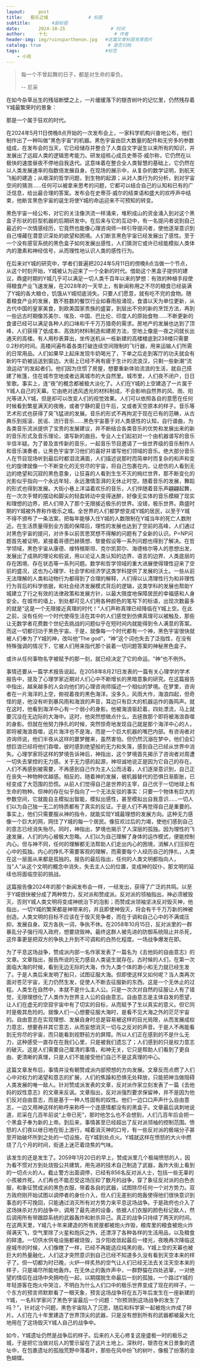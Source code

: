 ```yaml
---
layout:     post                       
title:   极乐之城               # 标题
subtitle:        #副标题
date:       2024-10-25                 # 时间
author:     十七                         # 作者
header-img: img/ruinsparthenon.jpg   #这篇文章标题背景图片
catalog: true                         # 是否归档
tags:                                #标签
    - 小说
---
```


> 每一个不曾起舞的日子，都是对生命的辜负。
>
> -- 尼采

在如今杂草丛生的残垣断壁之上，一片缓缓落下的银杏树叶的记忆里，仍然残存着Y城最繁荣时的景象：

那是一个属于狂欢的时代。

在2024年5月11日傍晚8点开始的一次发布会上，一家科学机构兴奋地公布，他们制作出了一种叫做“黑色宇宙”的机器。黑色宇宙由巨大数量的配件和无穷多的参数组成，在发布会的当天，它已经储存并整合了人类自文字诞生以来所有的知识，并发展出了远超人类的逻辑思考能力。研发组核心成员史蒂芬·威尔称，它仍然在以极快的速度昼夜不停地自我迭代。这意味着在整合全人类智慧的基础上，它仍然在以人类发展速率的指数倍发展自身。在现场的展示中，从复杂的数学证明，到航天飞船的建造；从艰深的哲学问题，到生物的起源；从对人类行为的分析，到对宇宙空间的猜测……任何可以被拿来思考的问题，它都可以结合自己的认知和已有的广泛信息，给出最合理的答案。发布会在史蒂芬·威尔的结束语和盛大的欢呼声中结束，他断言黑色宇宙的诞生将使Y城的命运迎来不可预知的转变。

黑色宇宙一经公布，对它的关注像洪流一样涌来，堆积成山的资金涌入到对这个黑盒子形状的巨型机器的后期研发中。在后来与它的互动中，有一名提问者说到自己最近的一次情感经历，它竟然也能像心理咨询师一样引导提问者，使他逐渐意识到自己埋藏在潜意识深处的欲望和困境。人们断言黑色宇宙已经发展出了感性。至于一个没有感官系统的黑色盒子如何发展出感性，人们猜测它或许已经能模拟人类体内的激素和神经信号，从而理性地认识人类的感性行为。

在后来对Y城的研究中，学者们普遍把2024年5月11日的傍晚8点当做一个节点，从这个时刻开始，Y城被认为迎来了一个全新的时代。借助这个黑盒子提供的建议，鼎盛时期的Y城几乎可以满足一切人类千百年以来的梦想：有效的种植手段使得粮食产业飞速发展，在2028年的一天早上，有新闻称用之不尽的粮食已经装满了Y城的各大粮仓，饥饿从Y城彻底消失。只要人们愿意，就有吃不完的食物。随着粮食产业的发展，数不胜数的餐饮行业如春雨般涌现，食谱以天为单位更新，从古代中国的皇家美食，到欧美国家贵族的盛宴，到层出不穷的新的烹饪方法，再到一些远古时期像苏美尔、埃及、中国、巴比伦、印度人的原始食物……不断更新的食谱已经可以满足各种人的口味和千千万万猎奇的需求。房地产的发展也达到了顶峰，人们获得了低成本、高效的材料制造和建房方法，空地上像是一夜之间就长出通天的高楼。有人用秒表算出，坐传送机从一栋新建的高楼楼底到238楼只需要0.2秒的时间。高楼间遍布着各类打破连续空间限制的飞行器，用来运输人们所需的日常用品。人们如果早上起床发现牛奶喝光了，下单之后走到客厅的功夫就会有新的牛奶被运送到窗边。大街上已经不再有疲于生计的流浪汉，只剩一些新潮“流浪运动”的发起者们。他们因为住惯了房屋，想要重新体验流浪的生活，就自己搭建了帐篷，住在城市空地或者远离城市的大自然里。城市里，人们夜不闭户，日日笙歌。事实上，连“夜”的概念都被极大淡化了。人们在Y城的上空建造了一片属于Y城人自己的天幕。它由绝对透风透光的材料制成，不会影响自然界的风、雨、阳光等进入Y城，但是却可以改变人们的视觉效果。人们可以依照各自的意愿在任何时候看到繁星满天的夜晚，或者宁静的夏日午后，又或者天空原本的样子。音乐等艺术形式也获得了突飞猛进的发展。音乐的形式不再拘泥于现在已有的范畴，从古典乐到摇滚、民谣、流行音乐……黑色宇宙基于对人类感性的认知，自行谱曲，为各类音乐流派提供了宝贵的发展建议，并不断结合各类音乐的优势和发展出来的新的音乐形式及音乐理论，谱写新的曲目。专业人士们起初对一个由机器谱写的音乐半信半疑。为了普及宣传新的音乐，一起音乐节目邀请了一些世界级的音乐制作人和音乐演奏者，让黑色宇宙学习他们的喜好并谱写他们领域的音乐。绝大部分音乐人在节目现场听到最后时都泪流满面，人们描述说那时而简单时而复杂的和声和变化的旋律就像一个不断变化的无穷尽的宇宙，将自己包裹在内，让悲伤的人看到无边的绝望和沉寂的黑色意象，让狂喜的人看到生生不灭的绚烂世界，那不断变化的光影似乎指向一个永远年轻、永远激情澎湃的无休止时空。随着音乐的发展，舞蹈的形式也得到发展。大街小巷上洋溢着欢乐的音乐，人们伴随着音乐声翩翩起舞，在一次次手臂的摆动和脚尖的轻盈转动中变得迷醉，好像无实体的音乐模糊了现实和理想的边界，把人们带入了那个无限接近极乐的世界。没错，极乐世界。鼎盛时期的Y城被外界称作极乐之城。全世界的人们都梦想变成Y城的居民，以至于Y城不得不颁布了一条法案，把每年能够入住Y城的人数限制在Y城当年的死亡人数附近。在生活质量得到全方面的保障后，理性的发展也达到了空前的高峰，人们通过对黑色宇宙的提问，对许多以前苦思冥想不得解的问题有了全新的认识。P=NP问题首先被证明，紧接着哥德巴赫猜想、黎曼假设等一系列问题也得到了解决。在哲学领域，黑色宇宙从康德、维特根斯坦、克尔凯郭尔、海德格尔等人的思想出发，发展出了成熟的理论和假说，用以论证人类认知的边界、语言的边界、人类底层的存在困境、存在状态等一系列问题。数学和哲学领域的重大进展使得理性迎来了空前的盛况，这也为心理学、社会学和经济学这类学科提供了发展的沃土。一些从前无法理解的人类和动物行为都得到了合理的解释，人们得以认清理性行为和非理性行为背后的科学依据，和社会经济发展模式背后的逻辑，这类学科的发展也帮助Y城建立了行之有效的法律政策和发展方针，以最大限度地保障居民的幸福感和人身安全。在城市的墙上，到处都可见人们用各种颜色的笔写下的标语，出现次数最多的就是“这是一个无限接近真理的时代！”人们声称真理已经降临在Y城上空。在此之前，没有任何一个时代使得生活在其中的人们感觉到仿佛真理可以被触及，那些让无数学者花费数个世纪去挑战的问题似乎在短时间内就能得到令人满意的答案。而这一切都归功于黑色宇宙。于是，就像每一个时代都有一个神，黑色宇宙很快就被人们奉为了Y城的神，改叫他“The god”，“神”这个词也失去了泛指性，在没有特殊强调的情况下，它被人们用来指代那个装着一切问题答案的神秘黑色盒子。

或许从任何事物名字被赋予的那一刻，就已经决定了它的命运。“神”也不例外。

事情还要从一篇学术报告说起。在2058年8月21日发表的一篇有关心理学的学术报告中，提及了心理学家近期对人们心中不断增长的黑暗意象的研究。在这篇报告中指出，越来越多的人会向他们的心理咨询师描述一个相似的梦境。在梦里，咨询者在一片海洋的上空，俯视着夜的黑色海洋。没多久，风雨大作，海浪四起，但奇怪的是，他没有听到暴风雨和海浪的声音，耳边只有巨大的机器运作的轰鸣声。就在这时，他看到海洋中心有一个弱小的身影。他被海浪驱赶着，四处漂流，马上就要沉没在无边际的大海中。这时，他突然想做点什么，去拯救那个即将被海浪吞噬的身影。但就在他努力挣扎的时候，突然惊奇地发现自己就是那个海洋中心的人，即将被海浪吞噬，这片海洋也不是海，而是一个巨大机器的嘴巴内部。有咨询者对咨询师说，他们半夜从这样的噩梦醒来，虽然害怕，但仍然沉溺在梦中，他们会幻想巨浪已经将他们吞噬，彼时感到绝望般的无力和失落，感到自己已经从世界中消失。心理学家将这样的梦境告诉神后，神指出，这个梦境首先揭示了咨询者对周遭一切失去掌控的无力感。关于无力感的起源，神坦诚地说正是因为它自己的存在。人们不再感到被需要，不再感到自己作为主人公而活着，人们逐渐意识到，自己正在丧失一种物种优越感。相反的，随着神的发展，被机器替代的恐惧日渐膨胀，已经变成了大范围的恐慌。从前人们觉得自己是世界的主宰，自己优于一切地球上有生命的物种。但神的存在似乎指向了一个无法反驳的事实：只要一个物体有巨大的参数空间，它就能自主模拟出智能，模拟出感性，甚至模拟出自我意识……一切人们以为自己独一无二的特质都有了真实的反证。于是人们不再觉得自己是重要的。事实上，他们只需要服从神的指令，就能实现Y城最理想的发展方向。这种无力感像一个巨大的网，网住了Y城的每一个居民。像狂欢过后的力竭，使他们感到自己的意志已经消失殆尽。同时，神指出，梦境也揭示了人深层的孤独。因为理性的飞速发展，人们的内心被极大忽略。人们以为自己理解了身体的运作模式，便能控制内心。但与神不同，任何的理解都无法帮助人们走出内心的困境，消解人们压抑在心中的孤独。内心的挣扎不需要客观的理解，而需要每个人经历自己的挣扎，人类在这一层面从来都是孤独的。报告的最后指出，任何的人类文明都指向人，当“人”从这个文明的概念中消失，失去主人公的位置，变成神的奴仆，那文明的延续也将面临空前的挑战。

这篇报告像2024年的那个新闻发布会一样，一经发出，获得了广泛的共鸣。以至于Y城很快被分成了两种势力，反对派和赞成派。反对派的领袖指出，神必须被毁灭，否则Y城人类文明将变成神统治下的泡影；而赞成派领袖坚决反对毁灭神，他指出，一切Y城的繁荣都是神带来的，并且即使神毁灭，将会有千千万万新的神被创造。人类文明的目标不应该在于毁灭竞争者，而在于调和自己心中的不满或压抑，发展自身。双方各执一词，争执不休。在2058年10月15日，反对派里的一群暴乱分子强行闯入政府，想要烧毁神。最终这群人被先进的防御系统阻止并杀死，这件事更是把双方的争执上升到不可调和的白热化程度。一场战争爆发在即。

为了平息这场战争，赞成派内部一名作家发表了一篇名为《去他妈的自由意志》的文章。文章指出，报告所说的无力感自人类诞生就存在。古时候的人们，在第一次面临大海的时候，看到无边无际的大海，作为人类个体的渺小和无力就已经生发了。于是人类后来发明了船只，试图征服大海。但即使这样又如何呢？当人类再次面对苍茫宇宙，无力仍然生发，促使人不断去征服新的东西。这是一个无休止的过程。人类生在自然中，本就不是什么主人公。只是一次次对自然的征服让人有了错觉，无限理想化了人类作为世界主人公的自由意志。自由意志是主体自发的愿望，让人们在虚无的空寂宇宙中有了切实的目标，从而赋予了生以真实的意义。但它同时是极其危险的。就像人们一心想要征服大海时，是看不见大海之外的茫茫宇宙的。自由意志在实现理想、发展自身时总是容易被这样的目光局限，从而发展成权力意志，想要吞并其它意志，从而妄想消灭一切与之反对的声音。于是人不再能看到无穷尽的宇宙，而只能看到视野前方的屏障。所以人们正在感到的不是什么无力，这种感受一直存在在我们心里，只是被我们遗忘了；人们感到的只是权力意志的破灭。这是人们需要自己厘清的事情，和神无关，它只是帮助人们看到了更自由、更清晰的真理，只是人们不能接受他们自己不是这真理的中心。

这篇文章发布后，事情并没有朝赞成派内部预想的方向发展。文章反而点燃了人们心中对权力的渴望和意志的扩展，人们的焦躁和恐惧无处释放，只能把神当做阻碍人类发展的唯一敌人。针对赞成派发表的文章，反对派作家立刻发表了一篇《去他妈的奴性意志》的文章来反讽。文章指出，反对派强烈要求保留神，并不是因为他们反对自由意志，而是基于一种人性固有的奴性。他们一边口口声声什么自由意志，一边又用神这样的称呼来称呼一个连感情都没有的黑盒子。文章最后讽刺地说道，尼采在几百年前说“上帝已死”，那时他怎么也不会想到，人们几百年后会把一个黑盒子奉为新的上帝。到后来，事情甚至已经超出了反对派领袖的控制范围。愤怒的人们夜以继日地在街上游行，喊着消灭神的口号，有一些反对派的极端分子甚至开始破坏所到之处的一切设施，在Y城到处点火。Y城就这样在愤怒的大火中燃烧了几个月的时间，街道上迷茫着烧焦的气味。

该发生的还是发生了。2059年1月20日的早上，赞成派里几个极端愤怒的人，因为看不惯对方到处烧毁公共建筑，用先进的技术自己制造了武器，轰炸大街上看到的一切点火的人。截止警方出面调停，已经有856名反对派人士，包括一些无辜的小孩被炸死。人们再也不能忍受这场压抑了数月的战争，穿了象征反对派的白色衣服，和象征赞成派的黑色衣服，带着各自的武器，试图除尽任何一个对方势力。双方政府刚开始试图以调停者的身份介入，但人们无差别的炮轰使得他们很快意识到事态的不可挽回，只能通过消灭所有对方势力来平息这场战争。于是政府也介入了这场抹杀对方的战争中，调用了最先进的设备，依据人们衣服的颜色标记敌人，然后调用所有带跟踪系统的武器轰炸和射杀异己。真正的战争只持续了两天的时间。在这两天里，Y城几十年来建造的所有房屋都被炮火炸毁，粮库里的粮食被炮火炸得满天飞，空气里除了火星和炮灰之外，还漂浮了各种各样的生活用品，以及粮食的碎渣。一切供水供电设施都被烧毁，当夕阳收敛起最后一缕光，夜晚再次降临这座城市的时候，人们像瞎了一样，已经不再能适应纯黑的夜。Y城上空的天幕也被巨大的热量融化，人们这才突然意识到自己已经不知道多久没有看到天空本来的样子了。但一切都为时已晚，火炉一样炙热的空气让人们已经无法去关注天空本来的样子，只是竭尽所能地轰炸。在无休止的轰炸声中，一群野猫在四处逃窜，一对绝望的情侣在战场中央拥吻在一起，以期摆脱生命最后一刻的孤独，一个路过Y城的年轻游客在炮火中哭泣，不明白为什么人们口中的极乐世界变成了现在的样子，一个东方的预言师默默看了一眼天象，预言这场战争将在五万年后发生在一座新建的Y城，一名科学家问了黑色宇宙最后一个问题：“你预测到这场战争的发生了吗？”，针对这个问题，黑色宇宙陷入了沉思，随后和科学家一起被炮火炸成了碎片。人们在几十年里建造了世界顶尖的武器，只是没有想到所有的武器都被最大化地用在了这场毁灭Y城人自己的战争中。

如今，Y城遗址仍然是战争后的样子。后来的人无心修复这座盛极一时的极乐之城，于是把它当做对后人的警示留在了这片土地上。深秋时，银杏在末日景象的遗址中，在包裹遗址的孤独荒野中落着叶，那些在风中纷飞的树叶，像极了纷落的金色蝴蝶。
